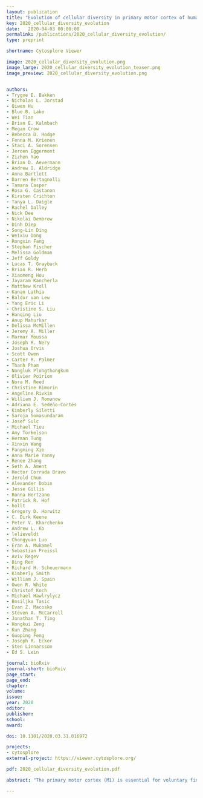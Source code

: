 ```yaml
---
layout: publication
title: "Evolution of cellular diversity in primary motor cortex of human, marmoset monkey, and mouse"
key: 2020_cellular_diversity_evolution
date:   2020-04-03 00:00:00
permalink: /publications/2020_cellular_diversity_evolution/
type: preprint

shortname: Cytosplore Viewer

image: 2020_cellular_diversity_evolution.png
image_large: 2020_cellular_diversity_evolution_teaser.png
image_preview: 2020_cellular_diversity_evolution.png


authors:
- Trygve E. Bakken
- Nicholas L. Jorstad
- Qiwen Hu
- Blue B. Lake
- Wei Tian
- Brian E. Kalmbach
- Megan Crow
- Rebecca D. Hodge
- Fenna M. Krienen
- Staci A. Sorensen
- Jeroen Eggermont
- Zizhen Yao
- Brian D. Aevermann
- Andrew I. Aldridge
- Anna Bartlett
- Darren Bertagnolli
- Tamara Casper
- Rosa G. Castanon
- Kirsten Crichton
- Tanya L. Daigle
- Rachel Dalley
- Nick Dee
- Nikolai Dembrow
- Dinh Diep
- Song-Lin Ding
- Weixiu Dong
- Rongxin Fang
- Stephan Fischer
- Melissa Goldman
- Jeff Goldy
- Lucas T. Graybuck
- Brian R. Herb
- Xiaomeng Hou
- Jayaram Kancherla
- Matthew Kroll
- Kanan Lathia
- Baldur van Lew
- Yang Eric Li
- Christine S. Liu
- Hanqing Liu
- Anup Mahurkar
- Delissa McMillen
- Jeremy A. Miller
- Marmar Moussa
- Joseph R. Nery
- Joshua Orvis
- Scott Owen
- Carter R. Palmer
- Thanh Pham
- Nongluk Plongthongkum
- Olivier Poirion
- Nora M. Reed
- Christine Rimorin
- Angeline Rivkin
- William J. Romanow
- Adriana E. Sedeño-Cortés
- Kimberly Siletti
- Saroja Somasundaram
- Josef Sulc
- Michael Tieu
- Amy Torkelson
- Herman Tung
- Xinxin Wang
- Fangming Xie
- Anna Marie Yanny
- Renee Zhang
- Seth A. Ament
- Hector Corrada Bravo
- Jerold Chun
- Alexander Dobin
- Jesse Gillis
- Ronna Hertzano
- Patrick R. Hof
- hollt
- Gregory D. Horwitz
- C. Dirk Keene
- Peter V. Kharchenko
- Andrew L. Ko
- lelieveldt
- Chongyuan Luo
- Eran A. Mukamel
- Sebastian Preissl
- Aviv Regev
- Bing Ren
- Richard H. Scheuermann
- Kimberly Smith
- William J. Spain
- Owen R. White
- Christof Koch
- Michael Hawlrylycz
- Bosiljka Tasic
- Evan Z. Macosko
- Steven A. McCarroll
- Jonathan T. Ting
- Hongkui Zeng
- Kun Zhang
- Guoping Feng
- Joseph R. Ecker
- Sten Linnarsson
- Ed S. Lein

journal: bioRxiv
journal-short: bioRxiv
page_start:
page_end:
chapter:
volume:
issue:
year: 2020
editor:
publisher:
school:
award:

doi: 10.1101/2020.03.31.016972

projects:
- cytosplore
external-project: https://viewer.cytosplore.org/

pdf: 2020_cellular_diversity_evolution.pdf

abstract: "The primary motor cortex (M1) is essential for voluntary fine motor control and is functionally conserved across mammals. Using high-throughput transcriptomic and epigenomic profiling of over 450,000 single nuclei in human, marmoset monkey, and mouse, we demonstrate a broadly conserved cellular makeup of this region, whose similarity mirrors evolutionary distance and is consistent between the transcriptome and epigenome. The core conserved molecular identity of neuronal and non-neuronal types allowed the generation of a cross-species consensus cell type classification and inference of conserved cell type properties across species. Despite overall conservation, many species specializations were apparent, including differences in cell type proportions, gene expression, DNA methylation, and chromatin state. Few cell type marker genes were conserved across species, providing a short list of candidate genes and regulatory mechanisms responsible for conserved features of homologous cell types, such as the GABAergic chandelier cells. This consensus transcriptomic classification allowed the Patch-seq identification of layer 5 (L5) corticospinal Betz cells in non-human primate and human and characterization of their highly specialized physiology and anatomy. These findings highlight the robust molecular underpinnings of cell type diversity in M1 across mammals and point to the genes and regulatory pathways responsible for the functional identity of cell types and their species-specific adaptations."

---
```

